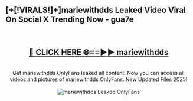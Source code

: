 <h2>[+[!VIRALS!]+]mariewithdds Leaked Video Viral On Social X Trending Now - gua7e</h2>
<br>
<div align="center">
<h2><a href="https://libra.edu.pl?mariewithdds" rel="nofollow">🔴 CLICK HERE 🌐==►► mariewithdds</a></h2>
<br>
Get mariewithdds OnlyFans leaked all content. Now you can access all videos and pictures of mariewithdds OnlyFans. New Updated Files 2025!
<br>
<br>
<a href="https://libra.edu.pl?mariewithdds" rel="nofollow" data-target="animated-image.originalLink"><img src="https://i.ibb.co.com/WyWwxjT/player-gif2.gif" alt="mariewithdds Leaked OnlyFans" style="max-width: 100%; display: inline-block;" data-target="animated-image.originalImage"></a>
</div>
<br>